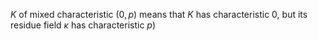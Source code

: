 $K$ of mixed characteristic $(0,p)$  means that $K$ has characteristic 0, but its residue field $\kappa$ has characteristic $p$)